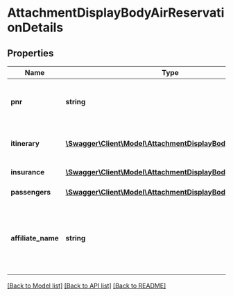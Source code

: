 # AttachmentDisplayBodyAirReservationDetails

## Properties
Name | Type | Description | Notes
------------ | ------------- | ------------- | -------------
**pnr** | **string** | Trip booking number, e.g. VH67899 | [optional] 
**itinerary** | [**\Swagger\Client\Model\AttachmentDisplayBodyItinerary[]**](AttachmentDisplayBodyItinerary.md) | Itinerary data, one per segment | [optional] 
**insurance** | [**\Swagger\Client\Model\AttachmentDisplayBodyInsurance[]**](AttachmentDisplayBodyInsurance.md) | Insurance data | [optional] 
**passengers** | [**\Swagger\Client\Model\AttachmentDisplayBodyPassengers[]**](AttachmentDisplayBodyPassengers.md) | Passengers data | [optional] 
**affiliate_name** | **string** | Name of the affiliate that originated the purchase. If none, leave blank. | [optional] 

[[Back to Model list]](../../README.md#documentation-for-models) [[Back to API list]](../../README.md#documentation-for-api-endpoints) [[Back to README]](../../README.md)

